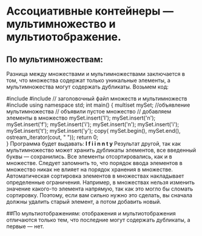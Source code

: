 # Ассоциативные контейнеры — мультимножество и мультиотображение. 
## По мультимножествам: 

Разница между множествами и мультимножествами заключается в том, что множества содержат только уникальные элементы, а мультимножества могут содержать дубликаты. Возьмем код:


#include <iostream>
#include <set>  // заголовочный файл множеств и мультимножеств
#include <iterator>
using namespace std;
int main() 
{
multiset<char> mySet; //объявление мультимножества
// объявили пустое множество
  // добавляем элементы в множество
    mySet.insert('I');
    mySet.insert('n');
    mySet.insert('f');
    mySet.insert('i');
    mySet.insert('n');
    mySet.insert('i');
    mySet.insert('t');
    mySet.insert('y');
	copy( mySet.begin(), mySet.end(), ostream_iterator<char>(cout, " "));
	return 0;	
} 
Программа будет выдавать: **I f i i n n t y**
Результат другой, так как мультимножество может хранить дубликаты элементов, все введенный буквы — сохранились. Все элементы отсортировались, как и в множестве. Следует запомнить то, что порядок ввода элементов в множество никак не влияет на порядок хранения в множестве. Автоматическая сортировка элементов в множествах накладывает определенные ограничения. Например, в множествах нельзя изменить значение какого-то элемента напрямую, так как это могло бы сломать сортировку. Поэтому, если вам сильно нужно это сделать, вы сначала должны удалить старый элемент, а потом добавить новый.

##По мультиотображениям: отображения и мультиотображения отличаются только тем, что последние могут содержать дубликаты, а первые — нет.